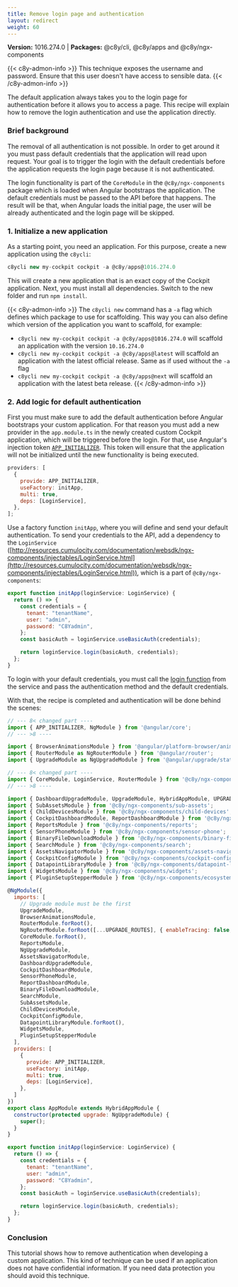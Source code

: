 ```yaml
---
title: Remove login page and authentication
layout: redirect
weight: 60
---
```


**Version:** 1016.274.0 | **Packages:** @c8y/cli, @c8y/apps and @c8y/ngx-components

{{< c8y-admon-info >}}
This technique exposes the username and password. Ensure that this user doesn't have access to sensible data.
{{< /c8y-admon-info >}}

The default application always takes you to the login page for authentication before it allows you to access a page.
This recipe will explain how to remove the login authentication and use the application directly.

### Brief background

The removal of all authentication is not possible.
In order to get around it you must pass default credentials that the application will read upon request.
Your goal is to trigger the login with the default credentials before the application requests the login page because it is not authenticated.

The login functionality is part of the `CoreModule` in the  `@c8y/ngx-components` package which is loaded when Angular bootstraps the application.
The default credentials must be passed to the API before that happens.
The result will be that, when Angular loads the initial page, the user will be already authenticated and the login page will be skipped.

### 1. Initialize a new application

As a starting point, you need an application.
For this purpose, create a new application using the `c8ycli`:

```js
c8ycli new my-cockpit cockpit -a @c8y/apps@1016.274.0
```

This will create a new application that is an exact copy of the Cockpit application.
Next, you must install all dependencies.
Switch to the new folder and run `npm install`.

{{< c8y-admon-info >}}
The `c8ycli new` command has a `-a` flag which defines which package to use for scaffolding. This way you can also define which version of the application you want to scaffold, for example:

- `c8ycli new my-cockpit cockpit -a @c8y/apps@1016.274.0` will scaffold an application with the version `10.16.274.0`
- `c8ycli new my-cockpit cockpit -a @c8y/apps@latest` will scaffold an application with the latest official release. Same as if used without the `-a` flag
- `c8ycli new my-cockpit cockpit -a @c8y/apps@next` will scaffold an application with the latest beta release.
{{< /c8y-admon-info >}}

### 2. Add logic for default authentication

First you must make sure to add the default authentication before Angular bootstraps your custom application.
For that reason you must add a new provider in the `app.module.ts` in the newly created custom Cockpit application, which will be triggered before the login.
For that, use Angular's injection token [`APP_INITIALIZER`](https://angular.io/api/core/APP_INITIALIZER).
This token will ensure that the application will not be initialized until the new functionality is being executed.

```js
providers: [
  {
    provide: APP_INITIALIZER,
    useFactory: initApp,
    multi: true,
    deps: [LoginService],
  },
];
```

Use a factory function `initApp`, where you will define and send your default authentication.
To send your credentials to the API, add a dependency to the `LoginService` ([http://resources.cumulocity.com/documentation/websdk/ngx-components/injectables/LoginService.html](http://resources.cumulocity.com/documentation/websdk/ngx-components/injectables/LoginService.html)), which is a part of `@c8y/ngx-components`:

```js
export function initApp(loginService: LoginService) {
  return () => {
    const credentials = {
      tenant: "tenantName",
      user: "admin",
      password: "C8Yadmin",
    };
    const basicAuth = loginService.useBasicAuth(credentials);

    return loginService.login(basicAuth, credentials);
  };
}
```

To login with your default credentials, you must call the [login function](http://resources.cumulocity.com/documentation/websdk/ngx-components/injectables/LoginService.html#login) from the service and pass the authentication method and the default credentials.

With that, the recipe is completed and authentication will be done behind the scenes:

```js
// --- 8< changed part ----
import { APP_INITIALIZER, NgModule } from '@angular/core';
// --- >8 ----

import { BrowserAnimationsModule } from '@angular/platform-browser/animations';
import { RouterModule as NgRouterModule } from '@angular/router';
import { UpgradeModule as NgUpgradeModule } from '@angular/upgrade/static';

// --- 8< changed part ----
import { CoreModule, LoginService, RouterModule } from '@c8y/ngx-components';
// --- >8 ----

import { DashboardUpgradeModule, UpgradeModule, HybridAppModule, UPGRADE_ROUTES } from '@c8y/ngx-components/upgrade';
import { SubAssetsModule } from '@c8y/ngx-components/sub-assets';
import { ChildDevicesModule } from '@c8y/ngx-components/child-devices';
import { CockpitDashboardModule, ReportDashboardModule } from '@c8y/ngx-components/context-dashboard';
import { ReportsModule } from '@c8y/ngx-components/reports';
import { SensorPhoneModule } from '@c8y/ngx-components/sensor-phone';
import { BinaryFileDownloadModule } from '@c8y/ngx-components/binary-file-download';
import { SearchModule } from '@c8y/ngx-components/search';
import { AssetsNavigatorModule } from '@c8y/ngx-components/assets-navigator';
import { CockpitConfigModule } from '@c8y/ngx-components/cockpit-config';
import { DatapointLibraryModule } from '@c8y/ngx-components/datapoint-library';
import { WidgetsModule } from '@c8y/ngx-components/widgets';
import { PluginSetupStepperModule } from '@c8y/ngx-components/ecosystem/plugin-setup-stepper';

@NgModule({
  imports: [
    // Upgrade module must be the first
    UpgradeModule,
    BrowserAnimationsModule,
    RouterModule.forRoot(),
    NgRouterModule.forRoot([...UPGRADE_ROUTES], { enableTracing: false, useHash: true }),
    CoreModule.forRoot(),
    ReportsModule,
    NgUpgradeModule,
    AssetsNavigatorModule,
    DashboardUpgradeModule,
    CockpitDashboardModule,
    SensorPhoneModule,
    ReportDashboardModule,
    BinaryFileDownloadModule,
    SearchModule,
    SubAssetsModule,
    ChildDevicesModule,
    CockpitConfigModule,
    DatapointLibraryModule.forRoot(),
    WidgetsModule,
    PluginSetupStepperModule
  ],
  providers: [
    {
      provide: APP_INITIALIZER,
      useFactory: initApp,
      multi: true,
      deps: [LoginService],
    },
  ]
})
export class AppModule extends HybridAppModule {
  constructor(protected upgrade: NgUpgradeModule) {
    super();
  }
}

export function initApp(loginService: LoginService) {
  return () => {
    const credentials = {
      tenant: "tenantName",
      user: "admin",
      password: "C8Yadmin",
    };
    const basicAuth = loginService.useBasicAuth(credentials);

    return loginService.login(basicAuth, credentials);
  };
}
```

### Conclusion

This tutorial shows how to remove authentication when developing a custom application.
This kind of technique can be used if an application does not have confidential information.
If you need data protection you should avoid this technique.
